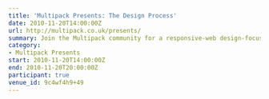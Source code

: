 ```yaml
---
title: 'Multipack Presents: The Design Process'
date: 2010-11-20T14:00:00Z
url: http://multipack.co.uk/presents/
summary: Join the Multipack community for a responsive-web design-focused event, with talks from industry leaders and enthusiasts – and don’t miss your chance to talk, in our *Show and Tell* portion of the event.
category:
- Multipack Presents
start: 2010-11-20T14:00:00Z
end: 2010-11-20T20:00:00Z
participant: true
venue_id: 9c4wf4h9+49
---
```

